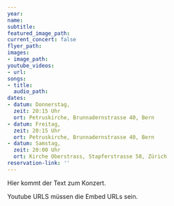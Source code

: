 ```yaml
---
year: 
name: 
subtitle: 
featured_image_path: 
current_concert: false
flyer_path: 
images:
- image_path: 
youtube_videos:
- url: 
songs:
- title: 
  audio_path: 
dates:
- datum: Donnerstag,
  zeit: 20:15 Uhr
  ort: Petruskirche, Brunnadernstrasse 40, Bern
- datum: Freitag,
  zeit: 20:15 Uhr
  ort: Petruskirche, Brunnadernstrasse 40, Bern
- datum: Samstag,
  zeit: 20:00 Uhr
  ort: Kirche Oberstrass, Stapferstrasse 58, Zürich
reservation-link: ''
---
```


Hier kommt der Text zum Konzert.

Youtube URLS müssen die Embed URLs sein.
